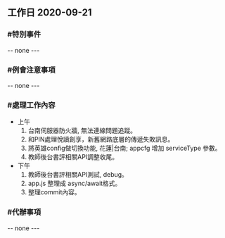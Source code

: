 ## 工作日 2020-09-21

### #特別事件

-- none ---

### #例會注意事項

-- none ---

### #處理工作內容

- 上午
  1. 台南伺服器防火牆, 無法連線問題追蹤。
  2. 和PIN處理悅讀創享，新舊網路底層的傳遞失敗訊息。
  3. 將英雄config做切換功能, 花蓮|台南; appcfg 增加 serviceType 參數。
  4. 教師後台書評相關API調整收尾。
- 下午
  1. 教師後台書評相關API測試, debug。
  2. app.js 整理成 async/await格式。
  3. 整理commit內容。

### #代辦事項

-- none ---
